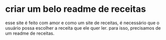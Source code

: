 # criar um belo readme de receitas

esse site é feito com amor e como um site de receitas, é necessário que o usuário possa escolher a receita que ele quer ler.
para isso, precisamos de um readme de receitas.
